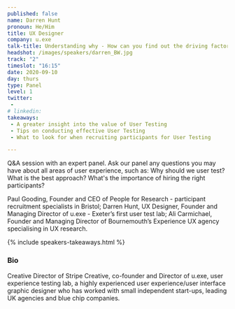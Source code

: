 ```yaml
---
published: false
name: Darren Hunt
pronoun: He/Him
title: UX Designer 
company: u.exe
talk-title: Understanding why - How can you find out the driving factors behind your customers’ decisions?
headshot: /images/speakers/darren_BW.jpg
track: "2"
timeslot: "16:15"
date: 2020-09-10
day: thurs
type: Panel
level: 1
twitter:
 - 
# linkedin: 
takeaways:
 - A greater insight into the value of User Testing
 - Tips on conducting effective User Testing
 - What to look for when recruiting participants for User Testing

---
```


<p>Q&A session with an expert panel. Ask our panel any questions you may have about all areas of user experience, such as: Why should we user test? What is the best approach? What's the importance of hiring the right participants?
 
Paul Gooding, Founder and CEO of People for Research - participant recruitment specialists in Bristol; 
Darren Hunt, UX Designer, Founder and Managing Director of u.exe - Exeter’s first user test lab; 
Ali Carmichael, Founder and Managing Director of Bournemouth’s Experience UX agency specialising in UX research.
</p>

{% include speakers-takeaways.html %}

<h3>Bio</h3>
<p>Creative Director of Stripe Creative, co-founder and Director of u.exe, user experience testing lab, a highly experienced user experience/user interface graphic designer who has worked with small independent start-ups, leading UK agencies and blue chip companies.</p>